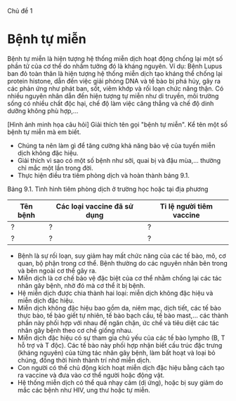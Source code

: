 Chủ đề 1

# Bệnh tự miễn

Bệnh tự miễn là hiện tượng hệ thống miễn dịch hoạt động chống lại một số phần tử của cơ thể do nhầm tưởng đó là kháng nguyên. Ví dụ: Bệnh Lupus ban đỏ toàn thân là hiện tượng hệ thống miễn dịch tạo kháng thể chống lại protein histone, dẫn đến việc giải phóng DNA và tế bào bị phá hủy, gây ra các phản ứng như phát ban, sốt, viêm khớp và rối loạn chức năng thận. Có nhiều nguyên nhân dẫn đến hiện tượng tự miễn như di truyền, môi trường sống có nhiều chất độc hại, chế độ làm việc căng thẳng và chế độ dinh dưỡng không phù hợp,...

[Hình ảnh minh họa câu hỏi] Giải thích tên gọi "bệnh tự miễn". Kể tên một số bệnh tự miễn mà em biết.

- Chúng ta nên làm gì để tăng cường khả năng bảo vệ của tuyến miễn dịch không đặc hiệu.
- Giải thích vì sao có một số bệnh như sởi, quai bị và đậu mùa,... thường chỉ mắc một lần trong đời.
- Thực hiện điều tra tiêm phòng dịch và hoàn thành bảng 9.1.

Bảng 9.1. Tình hình tiêm phòng dịch ở trường học hoặc tại địa phương

| Tên bệnh | Các loại vaccine đã sử dụng | Tỉ lệ người tiêm vaccine |
|----------|------------------------------|--------------------------|
| ?        | ?                            | ?                        |
| ?        | ?                            | ?                        |

- Bệnh là sự rối loạn, suy giảm hay mất chức năng của các tế bào, mô, cơ quan, bộ phận trong cơ thể. Bệnh thường do các nguyên nhân bên trong và bên ngoài cơ thể gây ra.
- Miễn dịch là cơ chế bảo vệ đặc biệt của cơ thể nhằm chống lại các tác nhân gây bệnh, nhờ đó mà cơ thể ít bị bệnh.
- Hệ miễn dịch được chia thành hai loại: miễn dịch không đặc hiệu và miễn dịch đặc hiệu.
- Miễn dịch không đặc hiệu bao gồm da, niêm mạc, dịch tiết, các tế bào thực bào, tế bào giết tự nhiên, tế bào bạch cầu, tế bào mast,... các thành phần này phối hợp với nhau để ngăn chặn, ức chế và tiêu diệt các tác nhân gây bệnh theo cơ chế giống nhau.
- Miễn dịch đặc hiệu có sự tham gia chủ yếu của các tế bào lympho (B, T hỗ trợ và T độc). Các tế bào này phối hợp nhận biết cấu trúc đặc trưng (kháng nguyên) của từng tác nhân gây bệnh, làm bất hoạt và loại bỏ chúng, đồng thời hình thành trí nhớ miễn dịch.
- Con người có thể chủ động kích hoạt miễn dịch đặc hiệu bằng cách tạo ra vaccine và đưa vào cơ thể người hoặc động vật.
- Hệ thống miễn dịch có thể quá nhạy cảm (dị ứng), hoặc bị suy giảm do mắc các bệnh như HIV, ung thư hoặc tự miễn.